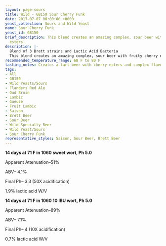 ```yaml
---
layout: page-sours
title: Wild - GB150 Sour Cherry Funk
date: 2017-07-07 00:00:00 +0000
yeast_collection: Sours and Wild Yeast
name: Sour Cherry Funk
yeast_id: GB150
brief_description: This blend creates an amazing complex, sour beer with fruity cherry
  esters.
description: |-
  Blend of 3 Brett strains and Lactic Acid Bacteria
  This blend creates an amazing complex, sour beer with fruity cherry esters.  Fermenting in the presence of 7-10 IBUs will cause the fermentation to complete much more quickly but will slow the souring —  expect to wait 3-4 months for significant souring.  Fermenting with zero or less than 5 IBUs will allow souring to happen much faster (within two weeks) but will cause the fermentation to take up to 4 weeks to complete.
recommended_temperature_range: 68 F to 80 F
tasting_notes: Creates a tart beer with cherry esters and complex flavors.
tags:
- All
- GB150
- Wild Yeasts/Sours
- Flanders Red Ale
- Oud Bruin
- Lambic
- Gueuze
- Fruit Lambic
- Saison
- Brett Beer
- Sour Beer
- Wild Specialty Beer
- Wild Yeast/Sours
- Sour Cherry Funk
representative_styles: Saison, Sour Beer, Brett Beer
---
```



**14 days at 71 F in 1060 sweet wort, Ph 5.0**

Apparent Attenuation–51%

ABV– 4.1%

Final Ph– 3.3 (50X acidification)

1.9% lactic acid W/V

**14 days at 71 F in 1060 10 IBU wort, Ph 5.0**

Apparent Attenuation–89%

ABV– 7.1%

Final Ph– 4 (10X acidification)

0.7% lactic acid W/V